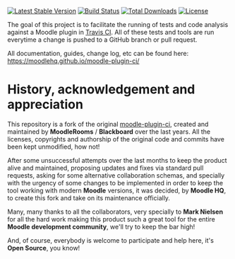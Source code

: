 [![Latest Stable Version](https://poser.pugx.org/moodlehq/moodle-plugin-ci/v)](//packagist.org/packages/moodlehq/moodle-plugin-ci)
[![Build Status](https://travis-ci.org/moodlehq/moodle-plugin-ci.svg?branch=master)](https://travis-ci.org/moodlehq/moodle-plugin-ci)
[![Total Downloads](https://poser.pugx.org/moodlehq/moodle-plugin-ci/downloads)](//packagist.org/packages/moodlehq/moodle-plugin-ci)
[![License](https://poser.pugx.org/moodlehq/moodle-plugin-ci/license)](//packagist.org/packages/moodlehq/moodle-plugin-ci)

The goal of this project is to facilitate the running of tests and code analysis against a Moodle plugin in
[Travis CI](https://travis-ci.org).  All of these tests and tools are run everytime a change is pushed to a GitHub
branch or pull request.

All documentation, guides, change log, etc can be found here: https://moodlehq.github.io/moodle-plugin-ci/

History, acknowledgement and appreciation
=========================================
This repository is a fork of the original [moodle-plugin-ci](https://github.com/blackboard-open-source/moodle-plugin-ci), created
and maintained by **MoodleRooms** / **Blackboard** over the last years. All the licenses, copyrights and authorship of
the original code and commits have been kept unmodified, how not!

After some unsuccessful attempts over the last months to keep the product alive and maintained,
proposing updates and fixes via standard pull requests, asking for some alternative collaboration schemas,
and specially with the urgency of some changes to be implemented in order to keep the tool working
with modern **Moodle** versions, it was decided, by **Moodle HQ**, to create this fork and take on its maintenance officially.

Many, many thanks to all the collaborators, very specially to **Mark Nielsen** for all the hard work
making this product such a great tool for the entire **Moodle development community**, we'll try to keep the bar high!

And, of course, everybody is welcome to participate and help here, it's **Open Source**, you know!
